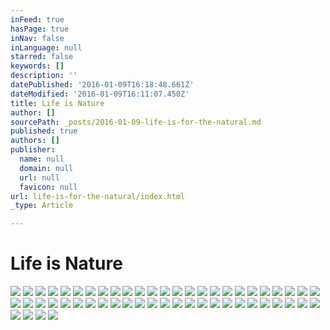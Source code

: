 ```yaml
---
inFeed: true
hasPage: true
inNav: false
inLanguage: null
starred: false
keywords: []
description: ''
datePublished: '2016-01-09T16:18:48.661Z'
dateModified: '2016-01-09T16:11:07.450Z'
title: Life is Nature
author: []
sourcePath: _posts/2016-01-09-life-is-for-the-natural.md
published: true
authors: []
publisher:
  name: null
  domain: null
  url: null
  favicon: null
url: life-is-for-the-natural/index.html
_type: Article

---
```

# Life is Nature
![](https://the-grid-user-content.s3-us-west-2.amazonaws.com/0a217bd8-3bae-484d-a77d-74e15d008983.jpg)
![](https://the-grid-user-content.s3-us-west-2.amazonaws.com/ffee598c-5874-4647-a0b9-32dbf2d2a818.jpg)
![](https://the-grid-user-content.s3-us-west-2.amazonaws.com/4938fc8c-40c5-48f5-950a-c8f069bfbe8a.jpg)
![](https://the-grid-user-content.s3-us-west-2.amazonaws.com/e8b86c0f-4cb0-4e97-b915-354a801727f6.jpg)
![](https://the-grid-user-content.s3-us-west-2.amazonaws.com/f0b0d186-c591-41ad-ab2b-8dc2bc46d4b1.jpg)
![](https://the-grid-user-content.s3-us-west-2.amazonaws.com/540aacce-4788-4f45-8a9a-ed7f4fb00aca.jpg)
![](https://the-grid-user-content.s3-us-west-2.amazonaws.com/6ebb8cd2-ac3b-4ec0-b973-742a243b7018.jpg)
![](https://the-grid-user-content.s3-us-west-2.amazonaws.com/561e3e0f-1b01-4ae6-aab1-0fa4e498148c.jpg)
![](https://the-grid-user-content.s3-us-west-2.amazonaws.com/4d9d788b-b102-4a62-a537-29c7c69cf513.jpg)
![](https://the-grid-user-content.s3-us-west-2.amazonaws.com/004a1818-2613-441d-8e42-fb9efd5d9c82.jpg)
![](https://the-grid-user-content.s3-us-west-2.amazonaws.com/782a1e0f-3c8b-4ced-a87d-ce2289fa1ff4.jpg)
![](https://the-grid-user-content.s3-us-west-2.amazonaws.com/c8906ceb-2a24-43ea-9f61-c6d6d8e8192f.jpg)
![](https://the-grid-user-content.s3-us-west-2.amazonaws.com/ae7f0430-0a53-4735-bde3-1725822a5074.jpg)
![](https://the-grid-user-content.s3-us-west-2.amazonaws.com/842bc39c-39a3-4f21-8031-3fa80b02f2c3.jpg)
![](https://the-grid-user-content.s3-us-west-2.amazonaws.com/c06af5f0-74e4-4c87-b201-c6ccb9485622.jpg)
![](https://the-grid-user-content.s3-us-west-2.amazonaws.com/911ca89f-466f-466c-9534-ec291a5a44ec.jpg)
![](https://the-grid-user-content.s3-us-west-2.amazonaws.com/d2843b00-6eec-4130-b57f-1c5a019f900c.jpg)
![](https://the-grid-user-content.s3-us-west-2.amazonaws.com/dc729773-9e61-4f48-97d0-ad8851861f25.jpg)
![](https://the-grid-user-content.s3-us-west-2.amazonaws.com/26dfe464-f90f-4331-b0b5-19d23395ccb4.jpg)
![](https://the-grid-user-content.s3-us-west-2.amazonaws.com/14379a21-7eb1-467c-a5df-b7e77c662eb4.jpg)
![](https://the-grid-user-content.s3-us-west-2.amazonaws.com/429cfe19-d786-4548-8b4b-efbc6a851e11.jpg)
![](https://the-grid-user-content.s3-us-west-2.amazonaws.com/c16e52d3-2193-4a1a-bc9d-7eec8c7b7228.jpg)
![](https://the-grid-user-content.s3-us-west-2.amazonaws.com/60d277f6-2ad8-4b5c-9b55-84a7dcd33220.jpg)
![](https://the-grid-user-content.s3-us-west-2.amazonaws.com/574086b2-c41d-4ede-a0b6-b5acf611106c.jpg)
![](https://the-grid-user-content.s3-us-west-2.amazonaws.com/07c1363d-4fe7-4d0b-b34c-3a96e637d8a6.jpg)
![](https://the-grid-user-content.s3-us-west-2.amazonaws.com/7b27e759-460b-4920-a6dd-ad9f6b1d941f.jpg)
![](https://the-grid-user-content.s3-us-west-2.amazonaws.com/f2d4c9f7-4634-47b4-b650-8f32e87641c7.jpg)
![](https://the-grid-user-content.s3-us-west-2.amazonaws.com/3bdae031-61a2-47a9-918e-66c97a4a984f.jpg)
![](https://the-grid-user-content.s3-us-west-2.amazonaws.com/2ce699b7-fb7a-4051-87ab-035850b20431.jpg)
![](https://the-grid-user-content.s3-us-west-2.amazonaws.com/4514f4ea-1743-4539-a8d0-ed6da73f37b1.jpg)
![](https://the-grid-user-content.s3-us-west-2.amazonaws.com/b677317a-86cf-4a2c-ab83-50447885af0b.jpg)
![](https://the-grid-user-content.s3-us-west-2.amazonaws.com/b117d05d-8a0c-4c94-a374-8d88ff69e794.jpg)
![](https://the-grid-user-content.s3-us-west-2.amazonaws.com/2ad6cdaa-c782-4355-b7a0-6126d8734231.jpg)
![](https://the-grid-user-content.s3-us-west-2.amazonaws.com/85e3a6be-5433-426c-b631-3c3d866e1056.jpg)
![](https://the-grid-user-content.s3-us-west-2.amazonaws.com/d16e1d72-054f-48df-8778-7bd174bad9c6.jpg)
![](https://s3-us-west-2.amazonaws.com/the-grid-img/p/c47ef7b38e8c2e486b1eb66ac08e44a4bd5cef4a.jpg)
![](https://the-grid-user-content.s3-us-west-2.amazonaws.com/5d9428de-cbac-431b-8097-073ba973acae.jpg)
![](https://the-grid-user-content.s3-us-west-2.amazonaws.com/6ad22a7b-cbeb-4630-915b-848dc8e9c49b.jpg)
![](https://the-grid-user-content.s3-us-west-2.amazonaws.com/f8ebbeda-842c-40fa-adfe-80f5df200ff1.jpg)
![](https://the-grid-user-content.s3-us-west-2.amazonaws.com/3c7a31cb-febf-4264-a7d1-f0d0cfe38792.jpg)
![](https://the-grid-user-content.s3-us-west-2.amazonaws.com/1e2da2a1-6f80-4c65-9f29-caa0aa9b18c0.jpg)
![](https://the-grid-user-content.s3-us-west-2.amazonaws.com/da8333de-8146-4312-be05-0dd2f72b9874.jpg)
![](https://the-grid-user-content.s3-us-west-2.amazonaws.com/665251d6-84d9-41c4-a88e-227db521164f.jpg)
![](https://the-grid-user-content.s3-us-west-2.amazonaws.com/b0ac4007-c872-4719-8746-1dfcc58b8f4d.jpg)
![](https://the-grid-user-content.s3-us-west-2.amazonaws.com/e1ac89ea-e6d6-4c55-befb-481788d04ba2.jpg)
![](https://the-grid-user-content.s3-us-west-2.amazonaws.com/a2a561a5-4250-4eb2-95c7-46235bd070bc.jpg)
![](https://the-grid-user-content.s3-us-west-2.amazonaws.com/12ab9390-7d4a-4379-b33f-c0aff1cfa093.jpg)
![](https://the-grid-user-content.s3-us-west-2.amazonaws.com/83a50a02-5f35-435d-bf67-e9dd5ebc4b54.jpg)
![](https://the-grid-user-content.s3-us-west-2.amazonaws.com/3c9a588c-867c-40d9-a487-917329ae3764.jpg)
![](https://the-grid-user-content.s3-us-west-2.amazonaws.com/39792561-4178-4dda-b343-5a47bcac8368.jpg)
![](https://the-grid-user-content.s3-us-west-2.amazonaws.com/39a36c6d-c93b-4931-9b27-70caa4110626.jpg)
![](https://the-grid-user-content.s3-us-west-2.amazonaws.com/261798e5-0926-475e-9760-80a592aa8cab.jpg)
![](https://the-grid-user-content.s3-us-west-2.amazonaws.com/62b90fec-42f5-4a5f-b6bc-4d77dc4c0201.jpg)
![](https://the-grid-user-content.s3-us-west-2.amazonaws.com/4c1119d8-3dd1-4e2b-911b-85644a78dd9b.jpg)